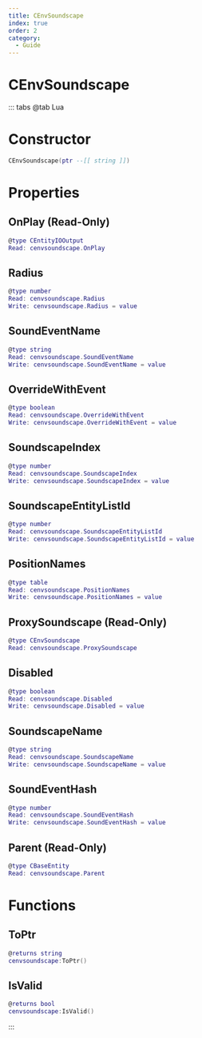 ```yaml
---
title: CEnvSoundscape
index: true
order: 2
category:
  - Guide
---
```


# CEnvSoundscape

::: tabs
@tab Lua
# Constructor
```lua
CEnvSoundscape(ptr --[[ string ]])
```
# Properties
## OnPlay (Read-Only)
```lua
@type CEntityIOOutput
Read: cenvsoundscape.OnPlay
```
## Radius 
```lua
@type number
Read: cenvsoundscape.Radius
Write: cenvsoundscape.Radius = value
```
## SoundEventName 
```lua
@type string
Read: cenvsoundscape.SoundEventName
Write: cenvsoundscape.SoundEventName = value
```
## OverrideWithEvent 
```lua
@type boolean
Read: cenvsoundscape.OverrideWithEvent
Write: cenvsoundscape.OverrideWithEvent = value
```
## SoundscapeIndex 
```lua
@type number
Read: cenvsoundscape.SoundscapeIndex
Write: cenvsoundscape.SoundscapeIndex = value
```
## SoundscapeEntityListId 
```lua
@type number
Read: cenvsoundscape.SoundscapeEntityListId
Write: cenvsoundscape.SoundscapeEntityListId = value
```
## PositionNames 
```lua
@type table
Read: cenvsoundscape.PositionNames
Write: cenvsoundscape.PositionNames = value
```
## ProxySoundscape (Read-Only)
```lua
@type CEnvSoundscape
Read: cenvsoundscape.ProxySoundscape
```
## Disabled 
```lua
@type boolean
Read: cenvsoundscape.Disabled
Write: cenvsoundscape.Disabled = value
```
## SoundscapeName 
```lua
@type string
Read: cenvsoundscape.SoundscapeName
Write: cenvsoundscape.SoundscapeName = value
```
## SoundEventHash 
```lua
@type number
Read: cenvsoundscape.SoundEventHash
Write: cenvsoundscape.SoundEventHash = value
```
## Parent (Read-Only)
```lua
@type CBaseEntity
Read: cenvsoundscape.Parent
```
# Functions
## ToPtr
```lua
@returns string
cenvsoundscape:ToPtr()
```
## IsValid
```lua
@returns bool
cenvsoundscape:IsValid()
```

:::